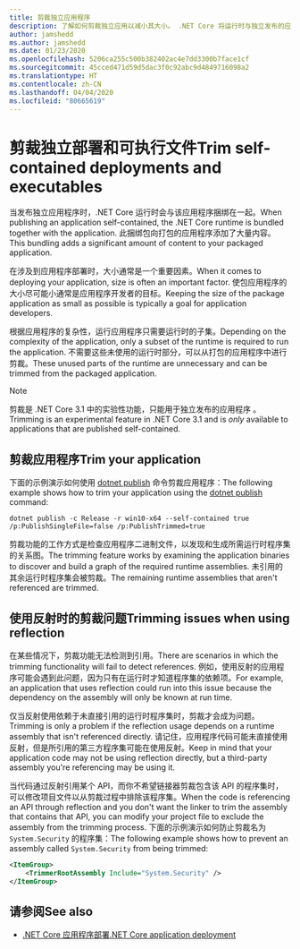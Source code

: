 ```yaml
---
title: 剪裁独立应用程序
description: 了解如何剪裁独立应用以减小其大小。 .NET Core 将运行时与独立发布的应用捆绑在一起，通常包含比所需更多的运行时。
author: jamshedd
ms.author: jamshedd
ms.date: 01/23/2020
ms.openlocfilehash: 5206ca255c500b382402ac4e7dd3300b7face1cf
ms.sourcegitcommit: 45cced471d59d5dac3f0c92abc9d4849716098a2
ms.translationtype: HT
ms.contentlocale: zh-CN
ms.lasthandoff: 04/04/2020
ms.locfileid: "80665619"
---
```

# <a name="trim-self-contained-deployments-and-executables"></a><span data-ttu-id="b0789-104">剪裁独立部署和可执行文件</span><span class="sxs-lookup"><span data-stu-id="b0789-104">Trim self-contained deployments and executables</span></span>

<span data-ttu-id="b0789-105">当发布独立应用程序时，.NET Core 运行时会与该应用程序捆绑在一起。</span><span class="sxs-lookup"><span data-stu-id="b0789-105">When publishing an application self-contained, the .NET Core runtime is bundled together with the application.</span></span> <span data-ttu-id="b0789-106">此捆绑包向打包的应用程序添加了大量内容。</span><span class="sxs-lookup"><span data-stu-id="b0789-106">This bundling adds a significant amount of content to your packaged application.</span></span>

<span data-ttu-id="b0789-107">在涉及到应用程序部署时，大小通常是一个重要因素。</span><span class="sxs-lookup"><span data-stu-id="b0789-107">When it comes to deploying your application, size is often an important factor.</span></span> <span data-ttu-id="b0789-108">使包应用程序的大小尽可能小通常是应用程序开发者的目标。</span><span class="sxs-lookup"><span data-stu-id="b0789-108">Keeping the size of the package application as small as possible is typically a goal for application developers.</span></span>

<span data-ttu-id="b0789-109">根据应用程序的复杂性，运行应用程序只需要运行时的子集。</span><span class="sxs-lookup"><span data-stu-id="b0789-109">Depending on the complexity of the application, only a subset of the runtime is required to run the application.</span></span> <span data-ttu-id="b0789-110">不需要这些未使用的运行时部分，可以从打包的应用程序中进行剪裁。</span><span class="sxs-lookup"><span data-stu-id="b0789-110">These unused parts of the runtime are unnecessary and can be trimmed from the packaged application.</span></span>

> [!NOTE]
> <span data-ttu-id="b0789-111">剪裁是 .NET Core 3.1 中的实验性功能，只能用于独立发布的应用程序  。</span><span class="sxs-lookup"><span data-stu-id="b0789-111">Trimming is an experimental feature in .NET Core 3.1 and is _only_ available to applications that are published self-contained.</span></span>

## <a name="trim-your-application"></a><span data-ttu-id="b0789-112">剪裁应用程序</span><span class="sxs-lookup"><span data-stu-id="b0789-112">Trim your application</span></span>

<span data-ttu-id="b0789-113">下面的示例演示如何使用 [dotnet publish](../tools/dotnet-publish.md) 命令剪裁应用程序：</span><span class="sxs-lookup"><span data-stu-id="b0789-113">The following example shows how to trim your application using the [dotnet publish](../tools/dotnet-publish.md) command:</span></span>

```dotnetcli
dotnet publish -c Release -r win10-x64 --self-contained true /p:PublishSingleFile=false /p:PublishTrimmed=true
```

<span data-ttu-id="b0789-114">剪裁功能的工作方式是检查应用程序二进制文件，以发现和生成所需运行时程序集的关系图。</span><span class="sxs-lookup"><span data-stu-id="b0789-114">The trimming feature works by examining the application binaries to discover and build a graph of the required runtime assemblies.</span></span> <span data-ttu-id="b0789-115">未引用的其余运行时程序集会被剪裁。</span><span class="sxs-lookup"><span data-stu-id="b0789-115">The remaining runtime assemblies that aren't referenced are trimmed.</span></span>

## <a name="trimming-issues-when-using-reflection"></a><span data-ttu-id="b0789-116">使用反射时的剪裁问题</span><span class="sxs-lookup"><span data-stu-id="b0789-116">Trimming issues when using reflection</span></span>

<span data-ttu-id="b0789-117">在某些情况下，剪裁功能无法检测到引用。</span><span class="sxs-lookup"><span data-stu-id="b0789-117">There are scenarios in which the trimming functionality will fail to detect references.</span></span> <span data-ttu-id="b0789-118">例如，使用反射的应用程序可能会遇到此问题，因为只有在运行时才知道程序集的依赖项。</span><span class="sxs-lookup"><span data-stu-id="b0789-118">For example, an application that uses reflection could run into this issue because the dependency on the assembly will only be known at run time.</span></span>

<span data-ttu-id="b0789-119">仅当反射使用依赖于未直接引用的运行时程序集时，剪裁才会成为问题。</span><span class="sxs-lookup"><span data-stu-id="b0789-119">Trimming is only a problem if the reflection usage depends on a runtime assembly that isn't referenced directly.</span></span> <span data-ttu-id="b0789-120">请记住，应用程序代码可能未直接使用反射，但是所引用的第三方程序集可能在使用反射。</span><span class="sxs-lookup"><span data-stu-id="b0789-120">Keep in mind that your application code may not be using reflection directly, but a third-party assembly you're referencing may be using it.</span></span>

<span data-ttu-id="b0789-121">当代码通过反射引用某个 API，而你不希望链接器剪裁包含该 API 的程序集时，可以修改项目文件以从剪裁过程中排除该程序集。</span><span class="sxs-lookup"><span data-stu-id="b0789-121">When the code is referencing an API through reflection and you don't want the linker to trim the assembly that contains that API, you can modify your project file to exclude the assembly from the trimming process.</span></span> <span data-ttu-id="b0789-122">下面的示例演示如何防止剪裁名为 `System.Security` 的程序集：</span><span class="sxs-lookup"><span data-stu-id="b0789-122">The following example shows how to prevent an assembly called `System.Security` from being trimmed:</span></span>

```xml
<ItemGroup>
    <TrimmerRootAssembly Include="System.Security" />
</ItemGroup>
```

## <a name="see-also"></a><span data-ttu-id="b0789-123">请参阅</span><span class="sxs-lookup"><span data-stu-id="b0789-123">See also</span></span>

- [<span data-ttu-id="b0789-124">.NET Core 应用程序部署</span><span class="sxs-lookup"><span data-stu-id="b0789-124">.NET Core application deployment</span></span>](index.md)
